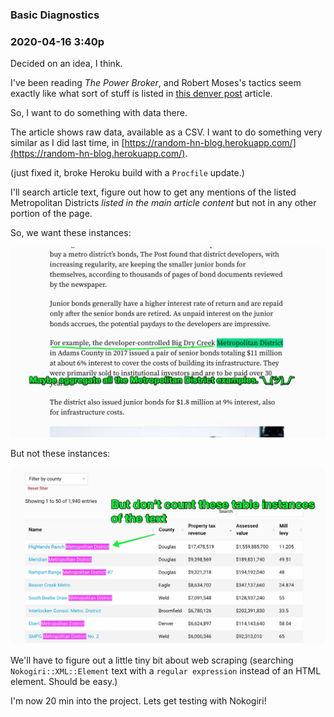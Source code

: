 ### Basic Diagnostics

### 2020-04-16 3:40p 

Decided on an idea, I think. 

I've been reading _The Power Broker_, and Robert Moses's tactics seem exactly like what sort of stuff is listed in [this denver post](https://www.denverpost.com/2019/12/05/metro-districts-debt-democracy-colorado-housing-development/) article.

So, I want to do something with data there.

The article shows raw data, available as a CSV. I want to do something very similar as I did last time, in [https://random-hn-blog.herokuapp.com/](https://random-hn-blog.herokuapp.com/).

(just fixed it, broke Heroku build with a `Procfile` update.)

I'll search article text, figure out how to get any mentions of the listed Metropolitan Districts _listed in the main article content_ but not in any other portion of the page. 

So, we want these instances:

![wanted](/images/denver_post_01.jpg)


But not these instances:

![not wanted](/images/denver_post_02.jpg)

We'll have to figure out a little tiny bit about web scraping (searching `Nokogiri::XML::Element` text with a `regular expression` instead of an HTML element. Should be easy.)

I'm now 20 min into the project. Lets get testing with Nokogiri!

```ruby

```